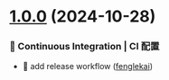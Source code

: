 # [1.0.0](https://github.com/fenglekai/less-write-http-server/compare/5b2e24020f1378c488c2afe54702f2d50b409dc9...v1.0.0) (2024-10-28)

### 🔧 Continuous Integration | CI 配置

* 🎡 add release workflow ([fenglekai](https://github.com/fenglekai/less-write-http-server/commit/5b2e24020f1378c488c2afe54702f2d50b409dc9))

